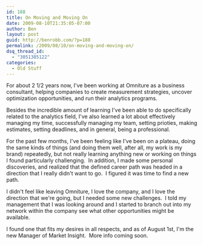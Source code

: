 ```yaml
---
id: 188
title: On Moving and Moving On
date: 2009-08-10T21:35:05-07:00
author: Ben
layout: post
guid: http://benrobb.com/?p=188
permalink: /2009/08/10/on-moving-and-moving-on/
dsq_thread_id:
  - "3051385122"
categories:
  - Old Stuff
---
```

For about 2 1/2 years now, I've been working at Omniture as a business consultant, helping companies to create measurement strategies, uncover optimization opportunities, and run their analytics programs.

Besides the incredible amount of learning I've been able to do specifically related to the analytics field, I've also learned a lot about effectively managing my time, successfully managing my team, setting prioties, making estimates, setting deadlines, and in general, being a professional.

For the past few months, I've been feeling like I've been on a plateau, doing the same kinds of things (and doing them well, after all, my work is my brand) repeatedly, but not really learning anything new or working on things I found particularly challenging.  In addition, I made some personal discoveries, and realized that the defined career path was headed in a direction that I really didn't want to go.  I figured it was time to find a new path.

I didn't feel like leaving Omniture, I love the company, and I love the direction that we're going, but I needed some new challenges.  I told my management that I was looking around and I started to branch out into my network within the company see what other opportunities might be available.

I found one that fits my desires in all respects, and as of August 1st, I'm the new Manager of Market Insight.  More info coming soon.